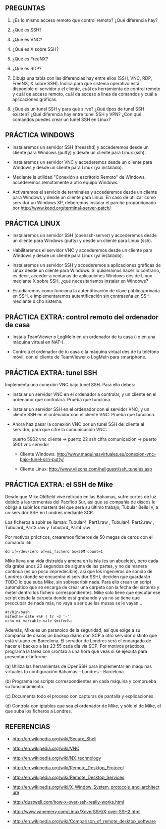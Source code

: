 ﻿PREGUNTAS
---------

  01. ¿Es lo mismo acceso remoto que control remoto? ¿Qué diferencia hay?

  02. ¿Qué es SSH?

  03. ¿Qué es VNC?

  04. ¿Qué es X sobre SSH?

  05. ¿Qué es FreeNX?

  06. ¿Qué es RDP?

  07. Dibuja una tabla con las diferencias hay entre ellos (SSH, VNC, RDP, FreeNX, X sobre SSH). Indica para que sistema operativo está disponible el servidor y el cliente, cuál es herramienta de control remoto y cuál de acceso remoto, cuál da acceso a línea de comandos y cuál a aplicaciones gráficas.
  
  08. ¿Qué es un tunel SSH y para qué sirve? ¿Qué tipos de tunel SSH existen? ¿Qué diferencia hay entre tunel SSH y VPN? ¿Con qué comandos puedes crear un tunel SSH en Linux?





PRÁCTICA WINDOWS
----------------

  - Instalaremos un servidor SSH (freesshd) y accederemos desde un cliente para Windows (putty) y desde un cliente para Linux (ssh).

  - Instalaremos un servidor VNC y accederemos desde un cliente para Windows y desde un cliente para Linux (ya instalado).

  - Mediante la utilidad "Conexión a escritorio Remoto" de Windows, accederemos remotamente a otro equipo Windows.

  - Activaremos el servicio de terminales y accederemos desde un cliente para Windows y desde un cliente para Linux. En caso de utilizar como servidor un Windows XP, deberemos instalar el parche proporcionado por http://www.kood.org/terminal-server-patch/





PRÁCTICA LINUX
--------------

  - Instalaremos un servidor SSH (openssh-server) y accederemos desde un cliente para Windows (putty) y desde un cliente para Linux (ssh).

  - Habilitaremos el servidor VNC y accederemos desde un cliente para Windows y desde un cliente para Linux (ya instalado).

  - Instalaremos un servidor SSH y accederemos a aplicaciones gràficas de Linux desde un cliente para Windows. Si quisieramos hacer lo contrario, es decir, acceder a ventanas de aplicaciones Windows des de Linux mediante X sobre SSH, ¿qué necesitaríamos instalar en Windows?

  - Estudiaremos como funciona la autentificación de clave pública/privada en SSH, e implementaremos autentificación sin contraseña en SSH mediante dicho sistema.





PRÁCTICA EXTRA: control remoto del ordenador de casa
----------------------------------------------------

  - Instala TeamViewer o LogMeIn en un ordenador de tu casa (-o en una máquina virtual en NAT-).

  - Controla el ordenador de tu casa o la máquina virtual des de tu teléfono móvil, con el cliente de TeamViewer o LogMeIn para smartphone.





PRÁCTICA EXTRA: tunel SSH
-------------------------

Implementa una conexión VNC bajo tunel SSH. Para ello debes:

  - Instalar un servidor VNC en el ordenador a controlar, y un cliente en el ordenador que controlará. Prueba que funciona.

  - Instalar un servidor SSH en el ordenador con el servidor VNC, y un cliente SSH en el ordenador con el cliente VNC. Prueba que funciona.
  
  - Ahora haz pasar la conexión VNC por un tunel SSH del cliente al servidor, para que cifre la comunicación VNC:
  
    puerto 5902 vnc cliente -> puerto 22 ssh cifra comunicación -> puerto 5901 vnc servidor

    - Cliente Windows: <http://www.maquinasvirtuales.eu/conexion-vnc-bajo-tunel-ssh-putty/>

    - Cliente Linux: <http://www.vilecha.com/hellguest/ssh_tuneles.asp>





PRÁCTICA EXTRA: el SSH de Mike
------------------------------

Desde que Mike Oldfield vive retirado en las Bahamas, sufre cortes de luz debido a las tormentas del Pacífico Sur, así que su compañía de discos le obliga a subir los masters del que será su último trabajo, Tubular Bells IV, a un servidor SSH en Londres mediante SCP.

Los ficheros a subir se llaman: Tubular4_Part1.raw , Tubular4_Part2.raw , Tubular4_Part3.raw y Tubular4_Part4.raw

Por motivos prácticos, crearemos ficheros de 50 megas de ceros con el comando `dd`:

    dd if=/dev/zero of=mi_fichero bs=50M count=1

Mike lleva una vida distraída y amena en la isla (es un abuelete), pero cada día graba unos 20 segundos de alguna de las partes, y no de manera continua (es un poco impredecible), así que los ingenieros de sonido de Londres (donde se encuentra el servidor SSH), deciden que guardarán TODO lo que suba Mike, sin sobrescribir nada. Para ello crean un script automático que se encarga de crear una carpeta con la fecha del sistema y meter dentro los fichero correspondientes. Mike solo tiene que ejecutar ese script desde la carpeta donde está grabando y ya no se tiene que preocupar de nada más, no vaya a ser que las musas se le vayan...

    #!/bin/bash
    mifecha=`date +%F | tr -d '-'`
    echo mi variable vale $mifecha

Además, Mike es un paranoico de la seguridad, así que exige a su compañía de discos un backup diario con SCP a otro servidor distinto que está situado en Barcelona. El servidor de Londres será el encargado de hacer el backup a las 23:55 cada día vía SCP. Por motivos prácticos, programa la tarea con crontab a una hora que veas si se ejecuta para presentar el informe.

(a) Utiliza las herramientas de OpenSSH para implementar en máquinas virtuales tu configuración Bahamas – Londres – Barcelona.

(b) Programa los scripts correspondientes en cada máquina y comprueba su funcionamiento.

(c) Documenta todo el proceso con capturas de pantalla y explicaciones.

(d) Controla con iptables que sea el ordenador de Mike, y sólo el de Mike, el que suba los ficheros a Londres.





REFERENCIAS
-----------

  - <http://en.wikipedia.org/wiki/Secure_Shell>

  - <http://en.wikipedia.org/wiki/VNC>

  - <http://en.wikipedia.org/wiki/NX_technology>

  - <http://en.wikipedia.org/wiki/Remote_Desktop_Protocol>

  - <http://en.wikipedia.org/wiki/Remote_Desktop_Services>

  - <http://en.wikipedia.org/wiki/X_Window_System_protocols_and_architecture>

  - <http://dustwell.com/how-x-over-ssh-really-works.html>

  - <http://www.vanemery.com/Linux/XoverSSH/X-over-SSH2.html>

  - <http://en.wikipedia.org/wiki/Comparison_of_remote_desktop_software>

